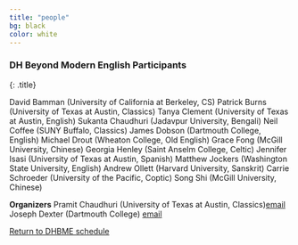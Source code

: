 ```yaml
---
title: "people"
bg: black
color: white
---
```


### DH Beyond Modern English Participants
{: .title}

David Bamman (University of California at Berkeley, CS)
Patrick Burns (University of Texas at Austin, Classics)
Tanya Clement (University of Texas at Austin, English)
Sukanta Chaudhuri (Jadavpur University, Bengali)
Neil Coffee (SUNY Buffalo, Classics)
James Dobson (Dartmouth College, English)
Michael Drout (Wheaton College, Old English)
Grace Fong (McGill University, Chinese)
Georgia Henley (Saint Anselm College, Celtic)
Jennifer Isasi (University of Texas at Austin, Spanish)
Matthew Jockers (Washington State University, English)
Andrew Ollett (Harvard University, Sanskrit)
Carrie Schroeder (University of the Pacific, Coptic)
Song Shi (McGill University, Chinese)

**Organizers**
Pramit Chaudhuri (University of Texas at Austin, Classics)[email](mailto:pramit.chaudhuri@austin.utexas.edu?subject=DHBME%20Conference)  
Joseph Dexter (Dartmouth College) [email](mailto:Joseph.P.Dexter@dartmouth.edu?subject=DHBME%20Conference)

<a href="#schedule">Return to DHBME schedule</a>
